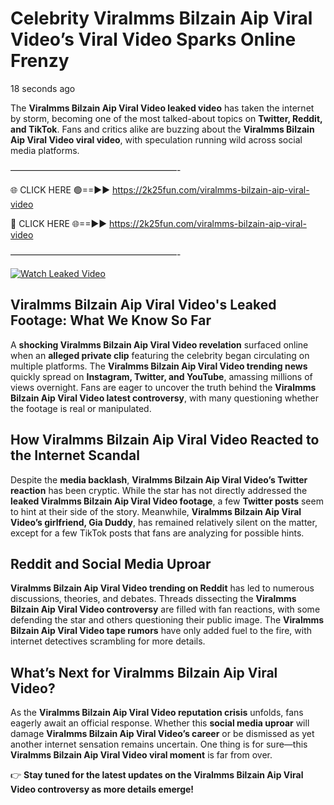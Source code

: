 # Celebrity Viralmms Bilzain Aip Viral Video’s Viral Video Sparks Online Frenzy

18 seconds ago

The **Viralmms Bilzain Aip Viral Video leaked video** has taken the internet by storm, becoming one of the most talked-about topics on **Twitter, Reddit, and TikTok**. Fans and critics alike are buzzing about the **Viralmms Bilzain Aip Viral Video viral video**, with speculation running wild across social media platforms.

———————————————————-

🌐 CLICK HERE 🟢==►► https://2k25fun.com/viralmms-bilzain-aip-viral-video

🔴 CLICK HERE 🌐==►► https://2k25fun.com/viralmms-bilzain-aip-viral-video

———————————————————-

[![Watch Leaked Video](https://miro.medium.com/v2/resize:fit:828/format:webp/1*cilzJN44JGOrTw9NJCrNHA.gif "Watch Leaked Video")](https://2k25fun.com/viralmms-bilzain-aip-viral-video)

## **Viralmms Bilzain Aip Viral Video's Leaked Footage: What We Know So Far**  
A **shocking Viralmms Bilzain Aip Viral Video revelation** surfaced online when an **alleged private clip** featuring the celebrity began circulating on multiple platforms. The **Viralmms Bilzain Aip Viral Video trending news** quickly spread on **Instagram, Twitter, and YouTube**, amassing millions of views overnight. Fans are eager to uncover the truth behind the **Viralmms Bilzain Aip Viral Video latest controversy**, with many questioning whether the footage is real or manipulated.  

## **How Viralmms Bilzain Aip Viral Video Reacted to the Internet Scandal**  
Despite the **media backlash**, **Viralmms Bilzain Aip Viral Video’s Twitter reaction** has been cryptic. While the star has not directly addressed the **leaked Viralmms Bilzain Aip Viral Video footage**, a few **Twitter posts** seem to hint at their side of the story. Meanwhile, **Viralmms Bilzain Aip Viral Video’s girlfriend, Gia Duddy**, has remained relatively silent on the matter, except for a few TikTok posts that fans are analyzing for possible hints.  

## **Reddit and Social Media Uproar**  
**Viralmms Bilzain Aip Viral Video trending on Reddit** has led to numerous discussions, theories, and debates. Threads dissecting the **Viralmms Bilzain Aip Viral Video controversy** are filled with fan reactions, with some defending the star and others questioning their public image. The **Viralmms Bilzain Aip Viral Video tape rumors** have only added fuel to the fire, with internet detectives scrambling for more details.  

## **What’s Next for Viralmms Bilzain Aip Viral Video?**  
As the **Viralmms Bilzain Aip Viral Video reputation crisis** unfolds, fans eagerly await an official response. Whether this **social media uproar** will damage **Viralmms Bilzain Aip Viral Video’s career** or be dismissed as yet another internet sensation remains uncertain. One thing is for sure—this **Viralmms Bilzain Aip Viral Video viral moment** is far from over.  

👉 **Stay tuned for the latest updates on the Viralmms Bilzain Aip Viral Video controversy as more details emerge!**  